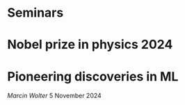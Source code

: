 # Seminars

# **Nobel prize in physics 2024**
# **Pioneering discoveries in ML**

*Marcin Wolter*
5 November 2024


